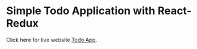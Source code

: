 # Simple Todo Application with React-Redux

Click here for live website [Todo App](https://add-features-to-todo-app-task-4.netlify.app/).
